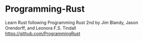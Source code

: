 # Programming-Rust
Learn Rust following Programming Rust 2nd by Jim Blandy, Jason Orendorﬀ, and Leonora F.S. Tindall  
https://github.com/ProgrammingRust
